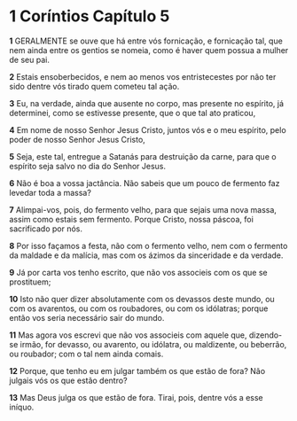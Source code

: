 # 1 Coríntios Capítulo 5

**1** 	GERALMENTE se ouve que há entre vós fornicação, e fornicação tal, que nem ainda entre os gentios se nomeia, como é haver quem possua a mulher de seu pai.

**2** 	Estais ensoberbecidos, e nem ao menos vos entristecestes por não ter sido dentre vós tirado quem cometeu tal ação.

**3** 	Eu, na verdade, ainda que ausente no corpo, mas presente no espírito, já determinei, como se estivesse presente, que o que tal ato praticou,

**4** 	Em nome de nosso Senhor Jesus Cristo, juntos vós e o meu espírito, pelo poder de nosso Senhor Jesus Cristo,

**5** 	Seja, este tal, entregue a Satanás para destruição da carne, para que o espírito seja salvo no dia do Senhor Jesus.

**6** 	Não é boa a vossa jactância. Não sabeis que um pouco de fermento faz levedar toda a massa?

**7** 	Alimpai-vos, pois, do fermento velho, para que sejais uma nova massa, assim como estais sem fermento. Porque Cristo, nossa páscoa, foi sacrificado por nós.

**8** 	Por isso façamos a festa, não com o fermento velho, nem com o fermento da maldade e da malícia, mas com os ázimos da sinceridade e da verdade.

**9** 	Já por carta vos tenho escrito, que não vos associeis com os que se prostituem;

**10** 	Isto não quer dizer absolutamente com os devassos deste mundo, ou com os avarentos, ou com os roubadores, ou com os idólatras; porque então vos seria necessário sair do mundo.

**11** 	Mas agora vos escrevi que não vos associeis com aquele que, dizendo-se irmão, for devasso, ou avarento, ou idólatra, ou maldizente, ou beberrão, ou roubador; com o tal nem ainda comais.

**12** 	Porque, que tenho eu em julgar também os que estão de fora? Não julgais vós os que estão dentro?

**13** 	Mas Deus julga os que estão de fora. Tirai, pois, dentre vós a esse iníquo.


